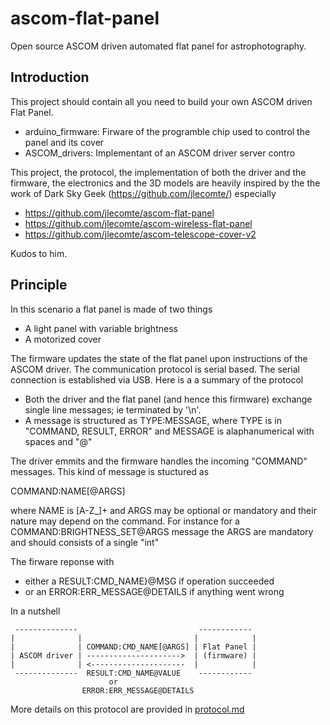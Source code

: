 # ascom-flat-panel
Open source ASCOM driven automated flat panel for astrophotography. 

## Introduction

This project should contain all you need to build your own ASCOM driven Flat Panel.

- arduino_firmware: Firware of the programble chip used to control the panel and its cover
- ASCOM_drivers: Implementant of an ASCOM driver server contro

This project, the protocol, the implementation of both the driver and the firmware, the electronics and the 3D models are heavily inspired by the the work  of Dark Sky Geek (https://github.com/jlecomte/) especially 
- https://github.com/jlecomte/ascom-flat-panel
- https://github.com/jlecomte/ascom-wireless-flat-panel
- https://github.com/jlecomte/ascom-telescope-cover-v2

Kudos to him. 

## Principle

In this scenario a flat panel is made of two things
- A light panel with variable brightness
- A motorized cover

The firmware updates the state of the flat panel upon instructions of the ASCOM driver. The communication protocol is serial based. The serial connection is established via USB. Here is a a summary of the protocol 
- Both the driver and the flat panel (and hence this firmware) exchange single line messages; ie terminated by '\n'.
- A message is structured as TYPE:MESSAGE, where TYPE is in "COMMAND, RESULT, ERROR" and MESSAGE is alaphanumerical with spaces and "@"

The driver emmits and the firmware handles the incoming "COMMAND" messages. This kind of message is stuctured as 

COMMAND:NAME[@ARGS]

where NAME is [A-Z_]+ and ARGS may be optional or mandatory and their nature may depend on the command. For instance for a COMMAND:BRIGHTNESS_SET@ARGS message the ARGS are mandatory and should consists of a single "int"

The firware reponse with 
- either a RESULT:CMD_NAME}@MSG   if operation succeeded
- or an ERROR:ERR_MESSAGE@DETAILS if anything went wrong

In a nutshell

     --------------                           ------------
    |              |                         |            |
    |              | COMMAND:CMD_NAME[@ARGS] | Flat Panel |
    | ASCOM driver | --------------------->  | (firmware) |
    |              | <---------------------  |            |
     --------------  RESULT:CMD_NAME@VALUE    ------------
                          or
                    ERROR:ERR_MESSAGE@DETAILS

More details on this protocol are provided in [protocol.md](./serial_protocol/protocol.md)




 